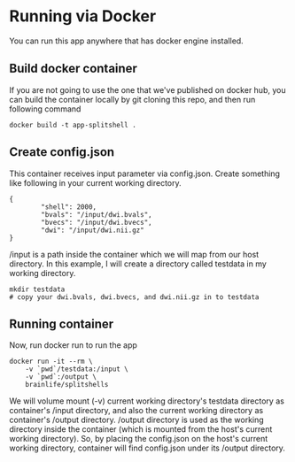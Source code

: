 # Running via Docker

You can run this app anywhere that has docker engine installed.

## Build docker container

If you are not going to use the one that we've published on docker hub, you can build the container locally by git cloning this repo, and then run following command

`docker build -t app-splitshell .`

## Create config.json

This container receives input parameter via config.json. Create something like following in your current working directory.

```
{
        "shell": 2000,
        "bvals": "/input/dwi.bvals",
        "bvecs": "/input/dwi.bvecs",
        "dwi": "/input/dwi.nii.gz"
}
```

/input is a path inside the container which we will map from our host directory. In this example, I will create a directory called testdata in my working directory.

```
mkdir testdata
# copy your dwi.bvals, dwi.bvecs, and dwi.nii.gz in to testdata
```
## Running container

Now, run docker run to run the app

```
docker run -it --rm \
    -v `pwd`/testdata:/input \
    -v `pwd`:/output \
    brainlife/splitshells

```

We will volume mount (-v) current working directory's testdata directory as container's /input directory, and also the current working directory as container's /output directory. /output directory is used as the working directory inside the container (which is mounted from the host's current working directory). So, by placing the config.json on the host's current working directory, container will find config.json under its /output directory.
